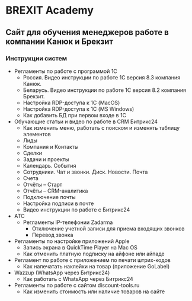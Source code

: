 <h1>BREXIT Academy</h1>

<h2>Сайт для обучения менеджеров работе в компании Канюк и Брекзит</h2>

<h3>Инструкции систем</h3>
<ul>
    <li>Регламенты по работе с программой 1С
        <ul>
            <li>Россия. Видео инструкции по работе 1С версия 8.3 компания Канюк.</li>
            <li>Беларусь. Видео инструкции по работе 1С версия 8.2 компания Брекзит.</li>
            <li>Настройка RDP-доступа к 1С (MacOS)</li>
            <li>Настройка RDP-доступа к 1С (MS Windows)</li>
            <li>Как добавить БД при первом входе в 1С</li>
        </ul>
    </li>
    <li>Обучающие статьи и видео по работе в CRM Битрикс24
        <ul>
            <li>Как изменить меню, работать с поиском и изменять таблицу элементов</li>
            <li>Лиды</li>
            <li>Компания и Контакты</li>
            <li>Сделки</li>
            <li>Задачи и проекты</li>
            <li>Календарь. События</li>
            <li>Сотрудники. Чат и звонки. Диск. Новости. Почта</li>
            <li>Счета</li>
            <li>Отчёты – Старт</li>
            <li>Отчёты – CRM-аналитика</li>
            <li>Подключение почты</li>
            <li>Настройка подписи в почте</li>
            <li>Видео инструкции по работе с Битрикс24</li>
        </ul>
    </li>
    <li>АТС
        <ul>
            <li>Регламенты IP-телефонии Zadarma
                <ul>
                    <li>Отключение учетной записи для приема входящих звонков</li>
                    <li>Перевод звонка</li>
                </ul>
            </li>
        </ul>
    </li>
    <li>Регламенты по настройке приложений Apple
        <ul>
            <li>Запись экрана в QuickTime Player на Mac OS</li>
            <li>Как отменить платную подписку на айфоне или айпаде</li>
        </ul>
    </li>
    <li>Регламент по работе с приложением по печати штрих-кодов
        <ul>
            <li>Как напечатать наклейки на товар (приложение GoLabel)</li>
        </ul>
    </li>
    <li>Wazzup (WhatsApp через Битрикс24)
        <ul>
            <li>Как работать с WhatsApp через Битрикс24</li>
        </ul>
    </li>
    <li>Регламенты по работе с сайтом discount-tools.ru
        <ul>
            <li>Как изменить стоимость или наличие товаров на сайте</li>
        </ul>
    </li>
</ul>